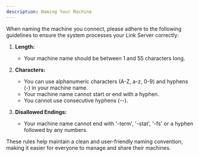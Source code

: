 ```yaml
---
description: Naming Your Machine
---
```


When naming the machine you connect, please adhere to the following guidelines to ensure the system processes your Link Server correctly:

1. **Length:** 
   - Your machine name should be between 1 and 55 characters long.

2. **Characters:** 
   - You can use alphanumeric characters (A-Z, a-z, 0-9) and hyphens (-) in your machine name.
   - Your machine name cannot start or end with a hyphen.
   - You cannot use consecutive hyphens (--).

3. **Disallowed Endings:** 
   - Your machine name cannot end with '-term', '-stat', '-fs' or a hyphen followed by any numbers.

These rules help maintain a clean and user-friendly naming convention, making it easier for everyone to manage and share their machines.
